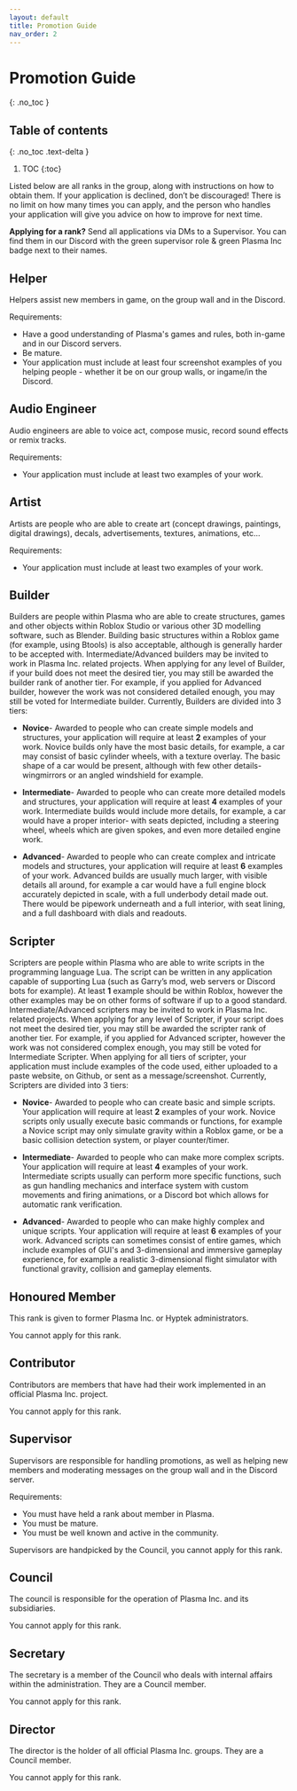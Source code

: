 ```yaml
---
layout: default
title: Promotion Guide
nav_order: 2
---
```


# Promotion Guide
{: .no_toc }

## Table of contents
{: .no_toc .text-delta }

1. TOC
{:toc}

Listed below are all ranks in the group, along with instructions on how to obtain them. If your application is declined, don’t be discouraged! There is no limit on how many times you can apply, and the person who handles your application will give you advice on how to improve for next time.

**Applying for a rank?**
Send all applications via DMs to a Supervisor. You can find them in our Discord with the green supervisor role & green Plasma Inc badge next to their names.


## Helper
Helpers assist new members in game, on the group wall and in the Discord.

Requirements:
- Have a good understanding of Plasma's games and rules, both in-game and in our Discord servers.
- Be mature.
- Your application must include at least four screenshot examples of you helping people - whether it be on our group walls, or ingame/in the Discord.


## Audio Engineer
Audio engineers are able to voice act, compose music, record sound effects or remix tracks.

Requirements:
- Your application must include at least two examples of your work.


## Artist
Artists are people who are able to create art (concept drawings, paintings, digital drawings), decals, advertisements, textures, animations, etc...

Requirements:
- Your application must include at least two examples of your work.


## Builder
Builders are people within Plasma who are able to create structures, games and other objects within Roblox Studio or various other 3D modelling software, such as Blender. Building basic structures within a Roblox game (for example, using Btools) is also acceptable, although is generally harder to be accepted with. Intermediate/Advanced builders may be invited to work in Plasma Inc. related projects. When applying for any level of Builder, if your build does not meet the desired tier, you may still be awarded the builder rank of another tier. For example, if you applied for Advanced builder, however the work was not considered detailed enough, you may still be voted for Intermediate builder. Currently, Builders are divided into 3 tiers:

- **Novice**- Awarded to people who can create simple models and structures, your application will require at least **2** examples of your work. Novice builds only have the most basic details, for example, a car may consist of basic cylinder wheels, with a texture overlay. The basic shape of a car would be present, although with few other details- wingmirrors or an angled windshield for example.

- **Intermediate**- Awarded to people who can create more detailed models and structures, your application will require at least **4** examples of your work. Intermediate builds would include more details, for example, a car would have a proper interior- with seats depicted, including a steering wheel, wheels which are given spokes, and even more detailed engine work.

-	**Advanced**- Awarded to people who can create complex and intricate models and structures, your application will require at least **6** examples of your work. Advanced builds are usually much larger, with visible details all around, for example a car would have a full engine block accurately depicted in scale, with a full underbody detail made out. There would be pipework underneath and a full interior, with seat lining, and a full dashboard with dials and readouts.


## Scripter
Scripters are people within Plasma who are able to write scripts in the programming language Lua. The script can be written in any application capable of supporting Lua (such as Garry’s mod, web servers or Discord bots for example). At least **1** example should be within Roblox, however the other examples may be on other forms of software if up to a good standard. Intermediate/Advanced scripters may be invited to work in Plasma Inc. related projects. When applying for any level of Scripter, if your script does not meet the desired tier, you may still be awarded the scripter rank of another tier. For example, if you applied for Advanced scripter, however the work was not considered complex enough, you may still be voted for Intermediate Scripter. When applying for all tiers of scripter, your application must include examples of the code used, either uploaded to a paste website, on Github, or sent as a message/screenshot. Currently, Scripters are divided into 3 tiers:

- **Novice**- Awarded to people who can create basic and simple scripts. Your application will require at least **2** examples of your work. Novice scripts only usually execute basic commands or functions, for example a Novice script may only simulate gravity within a Roblox game, or be a basic collision detection system, or player counter/timer.

- **Intermediate**- Awarded to people who can make more complex scripts. Your application will require at least **4** examples of your work. Intermediate scripts usually can perform more specific functions, such as gun handling mechanics and interface system with custom movements and firing animations, or a Discord bot which allows for automatic rank verification.

- **Advanced**- Awarded to people who can make highly complex and unique scripts. Your application will require at least **6** examples of your work. Advanced scripts can sometimes consist of entire games, which include examples of GUI's and 3-dimensional and immersive gameplay experience, for example a realistic 3-dimensional flight simulator with functional gravity, collision and gameplay elements.


## Honoured Member
This rank is given to former Plasma Inc. or Hyptek administrators.

You cannot apply for this rank.


## Contributor
Contributors are members that have had their work implemented in an official Plasma Inc. project.

You cannot apply for this rank.


## Supervisor
Supervisors are responsible for handling promotions, as well as helping new members and moderating messages on the group wall and in the Discord server.

Requirements:
- You must have held a rank about member in Plasma.
- You must be mature.
- You must be well known and active in the community.

Supervisors are handpicked by the Council, you cannot apply for this rank.


## Council
The council is responsible for the operation of Plasma Inc. and its subsidiaries.

You cannot apply for this rank.


## Secretary
The secretary is a member of the Council who deals with internal affairs within the administration. They are a Council member.

You cannot apply for this rank.


## Director
The director is the holder of all official Plasma Inc. groups. They are a Council member.

You cannot apply for this rank.
